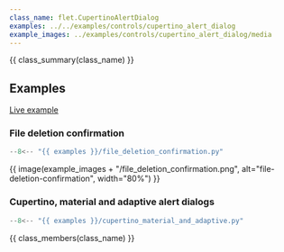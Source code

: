 ```yaml
---
class_name: flet.CupertinoAlertDialog
examples: ../../examples/controls/cupertino_alert_dialog
example_images: ../examples/controls/cupertino_alert_dialog/media
---
```


{{ class_summary(class_name) }}

## Examples

[Live example](https://flet-controls-gallery.fly.dev/dialogs/cupertinoalertdialog)

### File deletion confirmation

```python
--8<-- "{{ examples }}/file_deletion_confirmation.py"
```

{{ image(example_images + "/file_deletion_confirmation.png", alt="file-deletion-confirmation", width="80%") }}


### Cupertino, material and adaptive alert dialogs

```python
--8<-- "{{ examples }}/cupertino_material_and_adaptive.py"
```

{{ class_members(class_name) }}
